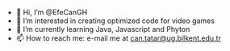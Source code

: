 - 👋 Hi, I’m @EfeCanGH
- 👀 I’m interested in creating optimized code for video games
- 🌱 I’m currently learning Java, Javascript and Phyton
- 📫 How to reach me: e-mail me at can.tatar@ug.bilkent.edu.tr

<!---
EfeCanGH/EfeCanGH is a ✨ special ✨ repository because its `README.md` (this file) appears on your GitHub profile.
You can click the Preview link to take a look at your changes.
--->
